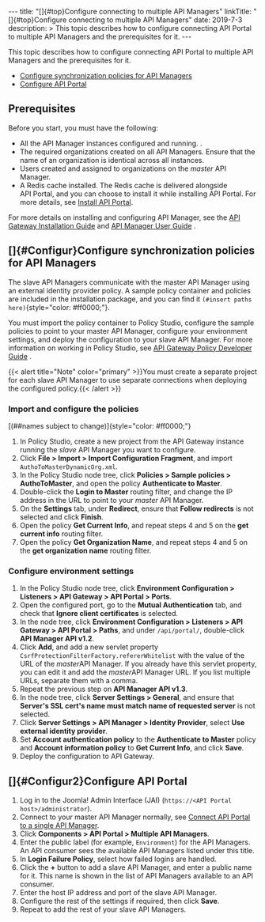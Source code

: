 --- title: "[]{#top}Configure connecting to multiple API Managers"
linkTitle: "[]{#top}Configure connecting to multiple API Managers" date:
2019-7-3 description: &gt; This topic describes how to configure
connecting API Portal to multiple API Managers and the prerequisites for
it. --- ﻿

This topic describes how to configure connecting API Portal to multiple
API Managers and the prerequisites for it.

-   [Configure synchronization policies for API Managers](#Configur)
-   [Configure API Portal](#Configur2)

Prerequisites
-------------

Before you start, you must have the following:

-   All the API Manager instances configured and running. .
-   The required organizations created on all API Managers. Ensure that
    the name of an organization is identical across all instances.
-   Users created and assigned to organizations on the *master* API
    Manager.
-   A Redis cache installed. The Redis cache is delivered alongside
    API Portal, and you can choose to install it while installing
    API Portal. For more details, see [Install
    API Portal](requirements.htm).

For more details on installing and configuring API Manager, see the [API
Gateway Installation
Guide](/bundle/APIGateway_77_InstallationGuide_allOS_en_HTML5/) and [API
Manager User Guide](/bundle/APIManager_77_APIMgmtGuide_allOS_en_HTML5/)
.

[]{#Configur}Configure synchronization policies for API Managers
----------------------------------------------------------------

The slave API Managers communicate with the master API Manager using an
external identity provider policy. A sample policy container and
policies are included in the installation package, and you can find it
`(#insert paths here)`{style="color: #ff0000;"}.

You must import the policy container to Policy Studio, configure the
sample policies to point to your master API Manager, configure your
environment settings, and deploy the configuration to your slave API
Manager. For more information on working in Policy Studio, see [API
Gateway Policy Developer
Guide](/bundle/APIGateway_77_PolicyDevGuide_allOS_en_HTML5/) .

{{&lt; alert title="Note" color="primary" &gt;}}You must create a
separate project for each slave API Manager to use separate connections
when deploying the configured policy.{{&lt; /alert &gt;}}

### Import and configure the policies

[(\#\#names subject to change)]{style="color: #ff0000;"}

1.  In Policy Studio, create a new project from the API Gateway instance
    running the *slave* API Manager you want to configure.
2.  Click **File &gt; Import &gt; Import Configuration Fragment**, and
    import `AuthoToMasterDynamicOrg.xml`.
3.  In the Policy Studio node tree, click **Policies &gt; Sample
    policies &gt; AuthoToMaster**, and open the policy **Authenticate to
    Master**.
4.  Double-click the **Login to Master** routing filter, and change the
    IP address in the URL to point to your *master* API Manager.
5.  On the **Settings** tab, under **Redirect**, ensure that **Follow
    redirects** is not selected and click **Finish**.
6.  Open the policy **Get Current Info**, and repeat steps 4 and 5 on
    the **get current info** routing filter.
7.  Open the policy **Get Organization Name**, and repeat steps 4 and 5
    on the **get organization name** routing filter.

### Configure environment settings

1.  In the Policy Studio node tree, click **Environment
    Configuration &gt; Listeners &gt; API Gateway &gt; API Portal &gt;
    Ports**.
2.  Open the configured port, go to the **Mutual Authentication** tab,
    and check that **Ignore client certificates** is selected.
3.  In the node tree, click **Environment Configuration &gt;
    Listeners &gt; API Gateway &gt; API Portal &gt; Paths**, and under
    `/api/portal/`, double-click **API Manager API v1.2**.
4.  Click **Add**, and add a new servlet property
    `CsrfProtectionFilterFactory.refererWhitelist` with the value of the
    URL of the *master*API Manager. If you already have this servlet
    property, you can edit it and add the *master*API Manager URL. If
    you list multiple URLs, separate them with a comma.
5.  Repeat the previous step on **API Manager API v1.3**.
6.  In the node tree, click **Server Settings &gt; General**, and ensure
    that **Server's SSL cert's name must match name of requested
    server** is not selected.
7.  Click **Server Settings &gt; API Manager &gt; Identity Provider**,
    select **Use external identity provider**.
8.  Set **Account authentication policy** to the **Authenticate to
    Master** policy and **Account information policy** to **Get Current
    Info**, and click **Save**.
9.  Deploy the configuration to API Gateway.

[]{#Configur2}Configure API Portal
----------------------------------

1.  Log in to the Joomla! Admin Interface (JAI)
    (`https://<API Portal host>/administrator`).
2.  Connect to your master API Manager normally, see [Connect API Portal
    to a single API Manager](link_portal_to_api_manager.htm).
3.  Click **Components &gt; API Portal &gt; Multiple API Managers**.
4.  Enter the public label (for example, `Environment`) for the API
    Managers. An API consumer sees the available API Managers listed
    under this title.
5.  In **Login Failure Policy**, select how failed logins are handled.
6.  Click the **+** button to add a slave API Manager, and enter a
    public name for it. This name is shown in the list of API Managers
    available to an API consumer.
7.  Enter the host IP address and port of the slave API Manager.
8.  Configure the rest of the settings if required, then click **Save**.
9.  Repeat to add the rest of your slave API Managers.
